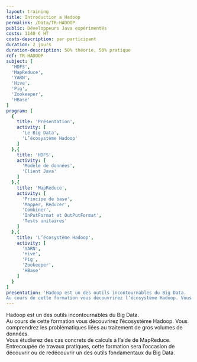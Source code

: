 ```yaml
---
layout: training
title: Introduction a Hadoop
permalink: /Data/TR-HADOOP
public: Développeurs Java expérimentés
costs: 1140 € HT
costs-description: par participant
duration: 2 jours
duration-description: 50% théorie, 50% pratique
ref: TR-HADOOP
subject: [
  'HDFS',
  'MapReduce',
  'YARN',
  'Hive',
  'Pig',
  'Zookeeper',
  'HBase'
]
program: [
  {
    title: 'Présentation',
    activity: [
      'Le Big Data',
      'L’écosystème Hadoop'
    ]
  },{
    title: 'HDFS',
    activity: [
      'Modèle de données',
      'Client Java'
    ]
  },{
    title: 'MapReduce',
    activity: [
      'Principe de base',
      'Mapper, Reducer',
      'Combiner',
      'InPutFormat et OutPutFormat',
      'Tests unitaires'
    ]
  },{
    title: 'L’écosystème Hadoop',
    activity: [
      'YARN',
      'Hive',
      'Pig',
      'Zookeeper',
      'HBase'
    ]
  }
]
presentation: 'Hadoop est un des outils incontournables du Big Data.
Au cours de cette formation vous découvrirez l’écosystème Hadoop. Vous comprendrez les problématiques liées au traitement de gros volumes de données. Vous étudierez des cas concrets de calculs à l’aide de MapReduce. Entrecoupée de travaux pratiques, cette formation sera l’occasion de découvrir ou de redécouvrir un des outils fondamentaux du Big Data.'
---
```


Hadoop est un des outils incontournables du Big Data.  
Au cours de cette formation vous découvrirez l’écosystème Hadoop. Vous comprendrez les problématiques liées au traitement de gros volumes de données.  
Vous étudierez des cas concrets de calculs à l’aide de MapReduce.  
Entrecoupée de travaux pratiques, cette formation sera l’occasion de découvrir ou de redécouvrir un des outils fondamentaux du Big Data.  
